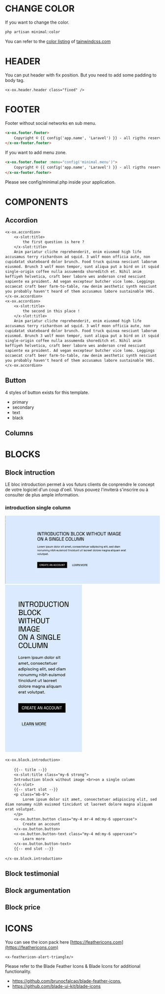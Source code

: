 # CHANGE COLOR

If you want to change the color. 

```php
php artisan minimal:color
```

You can refer to the [color listing](https://tailwindcss.com/docs/customizing-colors) of [tainwindcss.com](https://tailwindcss.com)

# HEADER

You can put header with fix position. But you need to add some padding to body tag.

```blade
<x-ox.header.header class="fixed" />
```

# FOOTER

Footer without social networks en sub menu. 

```html
<x-ox.footer.footer>
    Copyright © {{ config('app.name', 'Laravel') }} - all rigths reserved for <a href="" class="underline">{{ config('app.name', 'Laravel') }}</a>
</x-ox-footer.footer>    
```

If you want to add menu zone. 

```html
<x-ox.footer.footer :menu="config('minimal.menu')">
    Copyright © {{ config('app.name', 'Laravel') }} - all rigths reserved for <a href="" class="underline">{{ config('app.name', 'Laravel') }}</a>
</x-ox-footer.footer>    
```

Please see config/minimal.php inside your application.

# COMPONENTS

## Accordion

```blade
<x-ox.accordion>
    <x-slot:title>
        the first question is here ?
    </x-slot:title>
    Anim pariatur cliche reprehenderit, enim eiusmod high life accusamus terry richardson ad squid. 3 wolf moon officia aute, non cupidatat skateboard dolor brunch. Food truck quinoa nesciunt laborum eiusmod. Brunch 3 wolf moon tempor, sunt aliqua put a bird on it squid single-origin coffee nulla assumenda shoreditch et. Nihil anim keffiyeh helvetica, craft beer labore wes anderson cred nesciunt sapiente ea proident. Ad vegan excepteur butcher vice lomo. Leggings occaecat craft beer farm-to-table, raw denim aesthetic synth nesciunt you probably haven't heard of them accusamus labore sustainable VHS.
</x-ox.accordion>   
<x-ox.accordion>
    <x-slot:title>
        the second in this place !
    </x-slot:title>
    Anim pariatur cliche reprehenderit, enim eiusmod high life accusamus terry richardson ad squid. 3 wolf moon officia aute, non cupidatat skateboard dolor brunch. Food truck quinoa nesciunt laborum eiusmod. Brunch 3 wolf moon tempor, sunt aliqua put a bird on it squid single-origin coffee nulla assumenda shoreditch et. Nihil anim keffiyeh helvetica, craft beer labore wes anderson cred nesciunt sapiente ea proident. Ad vegan excepteur butcher vice lomo. Leggings occaecat craft beer farm-to-table, raw denim aesthetic synth nesciunt you probably haven't heard of them accusamus labore sustainable VHS.
</x-ox.accordion>   
```

## Button

4 styles of button exists for this template.

* primary
* secondary
* text
* black

## Columns

# BLOCKS

## Block intruction

LE bloc introduction permet à vos futurs clients de conprendre le concept de votre logiciel d'un coup d'oeil. Vous pouvez l'inviterà s'inscrire ou à consulter de plus ample information. 

### introduction single column

<img src="/art/block-introduction-single-column-desktop.png" alt="block introduction with a single column of text desktop version">

<img src="/art/block-introduction-single-column-mobile.png" alt="Block introduction with a single column mobile version" width="250">

```blade
<x-ox.block.introduction>
    
    {{-- title --}}
    <x-slot:title class="my-6 strong">
    Introduction block without image <br>on a single column
    </x-slot>
    {{-- start slot --}}
    <p class="mb-6">
        Lorem ipsum dolor sit amet, consectetuer adipiscing elit, sed diam nonummy nibh euismod tincidunt ut laoreet dolore magna aliquam erat volutpat.
    </p>
    <x-ox.button.button class="my-4 mr-4 md:my-6 uppercase">
        Create an account
    </x-ox.button.button>
    <x-ox.button.button-text class="my-4 md:my-6 uppercase">
        Learn more
    </x-ox.button.button-text>
    {{-- end slot --}}        

</x-ox.block.introduction>
```

## Block testimonial

## Block argumentation

## Block price

# ICONS

You can see the icon pack here [https://feathericons.com](https://feathericons.com) 

```blade
<x-feathericon-alert-triangle/>
```

Please refer to the Blade Feather Icons & Blade Icons for additional functionality.

- https://github.com/brunocfalcao/blade-feather-icons, 
- https://github.com/blade-ui-kit/blade-icons
